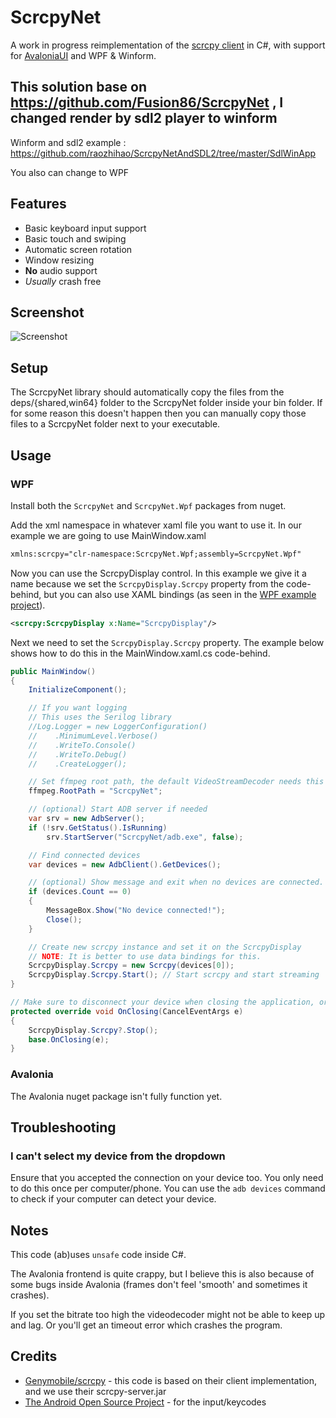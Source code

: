# ScrcpyNet

A work in progress reimplementation of the [scrcpy client](https://github.com/Genymobile/scrcpy/tree/master/app) in C#, with support for [AvaloniaUI](https://avaloniaui.net) and WPF & Winform.

## This solution base on https://github.com/Fusion86/ScrcpyNet , I changed render by sdl2 player to winform

Winform and sdl2 example : https://github.com/raozhihao/ScrcpyNetAndSDL2/tree/master/SdlWinApp

You also can change to WPF

## Features

- Basic keyboard input support
- Basic touch and swiping
- Automatic screen rotation
- Window resizing
- **No** audio support
- _Usually_ crash free

## Screenshot

![Screenshot](https://i.imgur.com/yGTl9Vy.png)

## Setup

The ScrcpyNet library should automatically copy the files from the deps/{shared,win64} folder to the ScrcpyNet folder inside your bin folder.
If for some reason this doesn't happen then you can manually copy those files to a ScrcpyNet folder next to your executable.

## Usage

### WPF

Install both the `ScrcpyNet` and `ScrcpyNet.Wpf` packages from nuget.

Add the xml namespace in whatever xaml file you want to use it. In our example we are going to use MainWindow.xaml

```xml
xmlns:scrcpy="clr-namespace:ScrcpyNet.Wpf;assembly=ScrcpyNet.Wpf"
```

Now you can use the ScrcpyDisplay control. In this example we give it a name because we set the `ScrcpyDisplay.Scrcpy` property from the code-behind, but you can also use XAML bindings (as seen in the [WPF example project](https://github.com/Fusion86/ScrcpyNet/tree/master/src/ScrcpyNet.Sample.Wpf)).

```xml
<scrcpy:ScrcpyDisplay x:Name="ScrcpyDisplay"/>
```

Next we need to set the `ScrcpyDisplay.Scrcpy` property. The example below shows how to do this in the MainWindow.xaml.cs code-behind.

```cs
public MainWindow()
{
    InitializeComponent();

    // If you want logging
    // This uses the Serilog library
    //Log.Logger = new LoggerConfiguration()
    //    .MinimumLevel.Verbose()
    //    .WriteTo.Console()
    //    .WriteTo.Debug()
    //    .CreateLogger();

    // Set ffmpeg root path, the default VideoStreamDecoder needs this to be set.
    ffmpeg.RootPath = "ScrcpyNet";

    // (optional) Start ADB server if needed
    var srv = new AdbServer();
    if (!srv.GetStatus().IsRunning)
        srv.StartServer("ScrcpyNet/adb.exe", false);

    // Find connected devices
    var devices = new AdbClient().GetDevices();

    // (optional) Show message and exit when no devices are connected.
    if (devices.Count == 0)
    {
        MessageBox.Show("No device connected!");
        Close();
    }

    // Create new scrcpy instance and set it on the ScrcpyDisplay
    // NOTE: It is better to use data bindings for this.
    ScrcpyDisplay.Scrcpy = new Scrcpy(devices[0]);
    ScrcpyDisplay.Scrcpy.Start(); // Start scrcpy and start streaming
}

// Make sure to disconnect your device when closing the application, or it will hang forever.
protected override void OnClosing(CancelEventArgs e)
{
    ScrcpyDisplay.Scrcpy?.Stop();
    base.OnClosing(e);
}
```

### Avalonia

The Avalonia nuget package isn't fully function yet.

## Troubleshooting

### I can't select my device from the dropdown

Ensure that you accepted the connection on your device too. You only need to do this once per computer/phone. You can use the `adb devices` command to check if your computer can detect your device.

## Notes

This code (ab)uses `unsafe` code inside C#.

The Avalonia frontend is quite crappy, but I believe this is also because of some bugs inside Avalonia (frames don't feel 'smooth' and sometimes it crashes).

If you set the bitrate too high the videodecoder might not be able to keep up and lag. Or you'll get an timeout error which crashes the program.

## Credits

- [Genymobile/scrcpy](https://github.com/Genymobile/scrcpy) - this code is based on their client implementation, and we use their scrcpy-server.jar
- [The Android Open Source Project](https://android.googlesource.com/platform/frameworks/native/+/master/include/android) - for the input/keycodes
